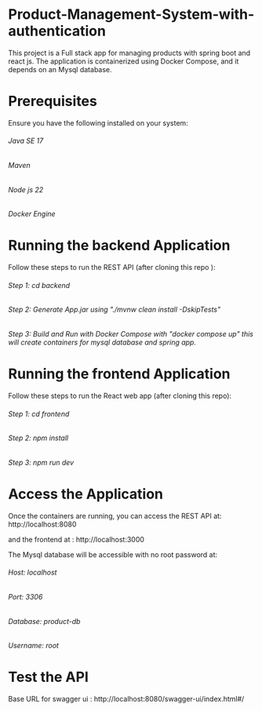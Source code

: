 # Product-Management-System-with-authentication

This project is a Full stack app for managing products with spring boot and react js. The application is containerized using Docker Compose, and it depends on an Mysql database.

# Prerequisites

Ensure you have the following installed on your system:

<h6>Java SE 17</h6>
<h6>Maven</h6>
<h6>Node js 22</h6>
<h6>Docker Engine</h6>

# Running the backend Application

Follow these steps to run the REST API (after cloning this repo ):

<h6>Step 1: cd backend</h6>

<h6>Step 2: Generate App.jar using  "./mvnw clean install -DskipTests"</h6>

<h6>Step 3: Build and Run with Docker Compose with  "docker compose up" 
this will create containers for mysql database and spring app.</h6>

# Running the frontend Application

Follow these steps to run the React web app (after cloning this repo):

<h6>Step 1: cd frontend</h6>

<h6>Step 2: npm install</h6>

<h6>Step 3: npm run dev</h6>

# Access the Application

Once the containers are running, you can access the REST API at: http://localhost:8080

and the frontend at : http://localhost:3000

The Mysql database will be accessible with no root password at:

<h6>Host: localhost</h6>

<h6>Port: 3306</h6>

<h6>Database: product-db</h6>

<h6>Username: root</h6>


# Test the API

Base URL for swagger ui : http://localhost:8080/swagger-ui/index.html#/